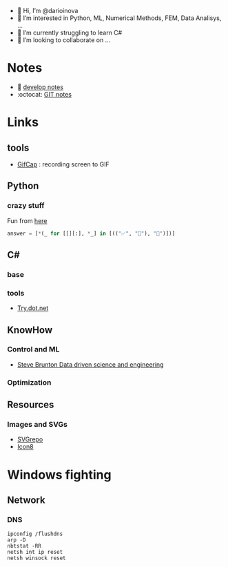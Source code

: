 - 👋 Hi, I’m @darioinova
- 👀 I’m interested in Python, ML, Numerical Methods, FEM, Data Analisys, ...
- 🌱 I’m currently struggling to learn C#
- 💞️ I’m looking to collaborate on ...



<!---
darioinova/darioinova is a ✨ special ✨ repository because its `README.md` (this file) appears on your GitHub profile.
You can click the Preview link to take a look at your changes.
--->
# Notes
 * :musical_keyboard: [develop notes](develop/NOTES.md)
 * :octocat: [GIT notes](develop/GIT.md)

# Links

## tools
 * [GifCap](https://gifcap.dev/) : recording screen to GIF

## Python

### crazy stuff

Fun from [here](https://www.bitecode.dev/p/this-is-valid-python-syntax)
```python
answer = [*(_ for [[][:], *_] in [(("✅", "💞"), "👋")])]
```




## C#
### base
### tools
 * [Try.dot.net](https://try.dot.net/)

## KnowHow
### Control and ML
 * [Steve Brunton Data driven science and engineering](http://databookuw.com/)


### Optimization


## Resources
### Images and SVGs
 * [SVGrepo](https://www.svgrepo.com/)
 * [Icon8](https://icons8.com/)

# Windows fighting

## Network

### DNS
```shell
ipconfig /flushdns
arp -D
nbtstat -RR
netsh int ip reset
netsh winsock reset
```

